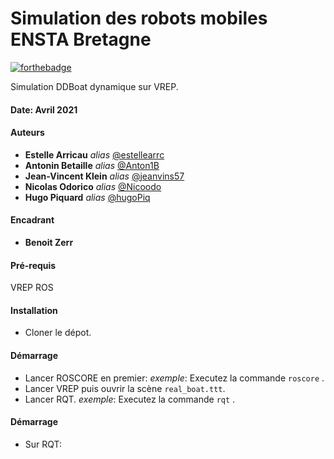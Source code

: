


# Simulation des robots mobiles ENSTA Bretagne


[![forthebadge](https://forthebadge.com/images/badges/for-robots.svg)](http://forthebadge.com)


Simulation DDBoat dynamique sur VREP.

#### Date: Avril 2021
#### Auteurs
* **Estelle Arricau** _alias_ [@estellearrc](https://github.com/estellearrc)
* **Antonin Betaille** _alias_ [@Anton1B](https://github.com/Anton1B)
* **Jean-Vincent Klein** _alias_ [@jeanvins57](https://github.com/jeanvins57)
* **Nicolas Odorico** _alias_ [@Nicoodo](https://github.com/Nicoodo)
* **Hugo Piquard** _alias_ [@hugoPiq](https://github.com/hugoPiq)

#### Encadrant
* **Benoit Zerr**

#### Pré-requis
VREP
ROS

#### Installation

- Cloner le dépot.

#### Démarrage
- Lancer ROSCORE en premier:
_exemple_: Executez la commande ``roscore`` .
- Lancer VREP puis ouvrir la scène ``real_boat.ttt``.
- Lancer RQT.
_exemple_: Executez la commande ``rqt`` .

#### Démarrage
- Sur RQT:










